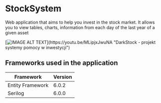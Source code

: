 # StockSystem
Web application that aims to help you invest in the stock market.
It allows you to view tables, charts, information from each day of the last year of a given asset

[![IMAGE ALT TEXT]([https://youtu.be/MLipjxJwuNA](https://i9.ytimg.com/vi/MLipjxJwuNA/mqdefault.jpg?sqp=CIC8pJ4G-oaymwEmCMACELQB8quKqQMa8AEB-AH-CYAC0AWKAgwIABABGEUgSyhlMA8=&rs=AOn4CLAn6OYnIkFC_9_O2oyn0WCo0Qd_Cw))](https://youtu.be/MLipjxJwuNA "DarkStock - projekt systemy pomocy w inwestycji")


## Frameworks used in the application

| Framework | Version |
| ------------- | ------------- |
| Entity Framework | 6.0.2 |
| Serilog | 6.0.0 |
